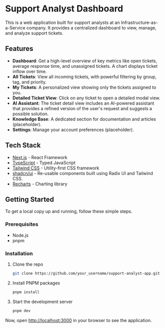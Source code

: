 # Support Analyst Dashboard

This is a web application built for support analysts at an Infrastructure-as-a-Service company. It provides a centralized dashboard to view, manage, and analyze support tickets.

## Features

- **Dashboard**: Get a high-level overview of key metrics like open tickets, average response time, and unassigned tickets. A chart displays ticket inflow over time.
- **All Tickets**: View all incoming tickets, with powerful filtering by group, tag, and priority.
- **My Tickets**: A personalized view showing only the tickets assigned to you.
- **Detailed Ticket View**: Click on any ticket to open a detailed modal view.
- **AI Assistant**: The ticket detail view includes an AI-powered assistant that provides a refined version of the user's request and suggests a possible solution.
- **Knowledge Base**: A dedicated section for documentation and articles (placeholder).
- **Settings**: Manage your account preferences (placeholder).

## Tech Stack

- [Next.js](https://nextjs.org/) - React Framework
- [TypeScript](https://www.typescriptlang.org/) - Typed JavaScript
- [Tailwind CSS](https://tailwindcss.com/) - Utility-first CSS framework
- [shadcn/ui](https://ui.shadcn.com/) - Re-usable components built using Radix UI and Tailwind CSS.
- [Recharts](https://recharts.org/) - Charting library

## Getting Started

To get a local copy up and running, follow these simple steps.

### Prerequisites

- Node.js
- pnpm

### Installation

1. Clone the repo

   ```sh
   git clone https://github.com/your_username/support-analyst-app.git
   ```

2. Install PNPM packages

   ```sh
   pnpm install
   ```

3. Start the development server

   ```sh
   pnpm dev
   ```

Now, open [http://localhost:3000](http://localhost:3000) in your browser to see the application.
